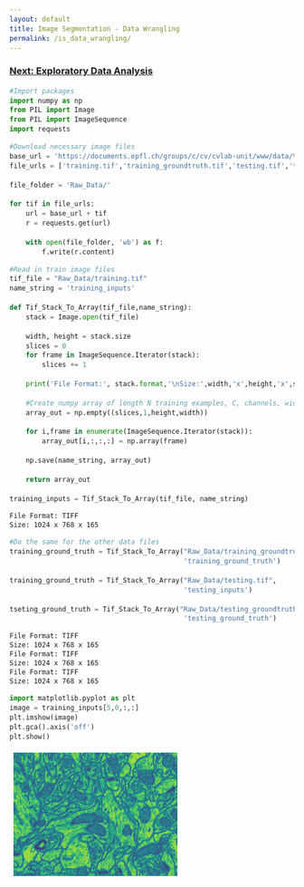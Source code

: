 ```yaml
---
layout: default
title: Image Segmentation - Data Wrangling
permalink: /is_data_wrangling/
---
```


### [Next: Exploratory Data Analysis](is_eda.md)

```python
#Import packages
import numpy as np
from PIL import Image
from PIL import ImageSequence
import requests
```


```python
#Download necessary image files
base_url = 'https://documents.epfl.ch/groups/c/cv/cvlab-unit/www/data/%20ElectronMicroscopy_Hippocampus/'
file_urls = ['training.tif','training_groundtruth.tif','testing.tif','testing_groundtruth.tif']

file_folder = 'Raw_Data/'

for tif in file_urls:
    url = base_url + tif
    r = requests.get(url)

    with open(file_folder, 'wb') as f:
        f.write(r.content)
```


```python
#Read in train image files
tif_file = "Raw_Data/training.tif"
name_string = 'training_inputs'

def Tif_Stack_To_Array(tif_file,name_string):
    stack = Image.open(tif_file)

    width, height = stack.size
    slices = 0
    for frame in ImageSequence.Iterator(stack):
        slices += 1
    
    print('File Format:', stack.format,'\nSize:',width,'x',height,'x',slices)

    #Create numpy array of length N training examples, C, channels, widtch W, and height H
    array_out = np.empty((slices,1,height,width))

    for i,frame in enumerate(ImageSequence.Iterator(stack)):
        array_out[i,:,:,:] = np.array(frame)
    
    np.save(name_string, array_out)
    
    return array_out
    
training_inputs = Tif_Stack_To_Array(tif_file, name_string)
```

    File Format: TIFF 
    Size: 1024 x 768 x 165



```python
#Do the same for the other data files
training_ground_truth = Tif_Stack_To_Array("Raw_Data/training_groundtruth.tif",
                                           'training_ground_truth')

training_ground_truth = Tif_Stack_To_Array("Raw_Data/testing.tif",
                                           'testing_inputs')

tseting_ground_truth = Tif_Stack_To_Array("Raw_Data/testing_groundtruth.tif",
                                           'testing_ground_truth')
```

    File Format: TIFF 
    Size: 1024 x 768 x 165
    File Format: TIFF 
    Size: 1024 x 768 x 165
    File Format: TIFF 
    Size: 1024 x 768 x 165



```python
import matplotlib.pyplot as plt
image = training_inputs[5,0,:,:]
plt.imshow(image)
plt.gca().axis('off')
plt.show()
```


![png](./is_data_wrangling_01.png)
